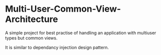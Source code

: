 # Multi-User-Common-View-Architecture

A simple project for best practise of handling an application with multiuser types but common views.

It is similar to dependancy injection design pattern.
